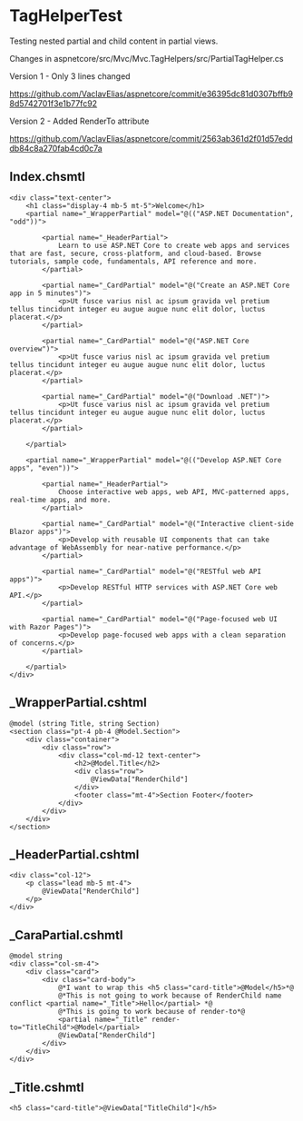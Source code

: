 # TagHelperTest

Testing nested partial and child content in partial views.

Changes in aspnetcore/src/Mvc/Mvc.TagHelpers/src/PartialTagHelper.cs

Version 1 - Only 3 lines changed

https://github.com/VaclavElias/aspnetcore/commit/e36395dc81d0307bffb98d5742701f3e1b77fc92

Version 2 - Added RenderTo attribute

https://github.com/VaclavElias/aspnetcore/commit/2563ab361d2f01d57edddb84c8a270fab4cd0c7a

## Index.chsmtl

```razor
<div class="text-center">
    <h1 class="display-4 mb-5 mt-5">Welcome</h1>
    <partial name="_WrapperPartial" model="@(("ASP.NET Documentation", "odd"))">

        <partial name="_HeaderPartial">
            Learn to use ASP.NET Core to create web apps and services that are fast, secure, cross-platform, and cloud-based. Browse tutorials, sample code, fundamentals, API reference and more.
        </partial>

        <partial name="_CardPartial" model="@("Create an ASP.NET Core app in 5 minutes")">
            <p>Ut fusce varius nisl ac ipsum gravida vel pretium tellus tincidunt integer eu augue augue nunc elit dolor, luctus placerat.</p>
        </partial>

        <partial name="_CardPartial" model="@("ASP.NET Core overview")">
            <p>Ut fusce varius nisl ac ipsum gravida vel pretium tellus tincidunt integer eu augue augue nunc elit dolor, luctus placerat.</p>
        </partial>

        <partial name="_CardPartial" model="@("Download .NET")">
            <p>Ut fusce varius nisl ac ipsum gravida vel pretium tellus tincidunt integer eu augue augue nunc elit dolor, luctus placerat.</p>
        </partial>

    </partial>

    <partial name="_WrapperPartial" model="@(("Develop ASP.NET Core apps", "even"))">

        <partial name="_HeaderPartial">
            Choose interactive web apps, web API, MVC-patterned apps, real-time apps, and more.
        </partial>

        <partial name="_CardPartial" model="@("Interactive client-side Blazor apps")">
            <p>Develop with reusable UI components that can take advantage of WebAssembly for near-native performance.</p>
        </partial>

        <partial name="_CardPartial" model="@("RESTful web API apps")">
            <p>Develop RESTful HTTP services with ASP.NET Core web API.</p>
        </partial>

        <partial name="_CardPartial" model="@("Page-focused web UI with Razor Pages")">
            <p>Develop page-focused web apps with a clean separation of concerns.</p>
        </partial>

    </partial>
</div>
```

## _WrapperPartial.cshtml

```razor
@model (string Title, string Section)
<section class="pt-4 pb-4 @Model.Section">
    <div class="container">
        <div class="row">
            <div class="col-md-12 text-center">
                <h2>@Model.Title</h2>
                <div class="row">
                    @ViewData["RenderChild"]
                </div>
                <footer class="mt-4">Section Footer</footer>
            </div>
        </div>
    </div>
</section>
```

## _HeaderPartial.cshtml

```razor
<div class="col-12">
    <p class="lead mb-5 mt-4">
        @ViewData["RenderChild"]
    </p>
</div>
```

## _CaraPartial.cshmtl

```razor
@model string
<div class="col-sm-4">
    <div class="card">
        <div class="card-body">
            @*I want to wrap this <h5 class="card-title">@Model</h5>*@
            @*This is not going to work because of RenderChild name conflict <partial name="_Title">Hello</partial> *@
            @*This is going to work because of render-to*@
            <partial name="_Title" render-to="TitleChild">@Model</partial>
            @ViewData["RenderChild"]
        </div>
    </div>
</div>
```

## _Title.cshmtl

```razor
<h5 class="card-title">@ViewData["TitleChild"]</h5>
```
